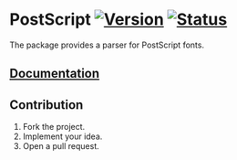# PostScript [![Version][version-img]][version-url] [![Status][status-img]][status-url]

The package provides a parser for PostScript fonts.

## [Documentation][doc]

## Contribution

1. Fork the project.
2. Implement your idea.
3. Open a pull request.

[version-img]: https://img.shields.io/crates/v/postscript.svg
[version-url]: https://crates.io/crates/postscript
[status-img]: https://travis-ci.org/bodoni/postscript.svg?branch=master
[status-url]: https://travis-ci.org/bodoni/postscript
[doc]: https://bodoni.github.io/postscript
